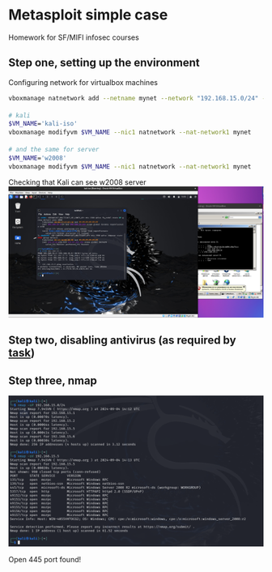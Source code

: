 # Metasploit simple case

Homework for SF/MIFI infosec courses

## Step one, setting up the environment

Configuring network for virtualbox machines
```bash
vboxmanage natnetwork add --netname mynet --network "192.168.15.0/24" --enable --dhcp on

# kali
$VM_NAME='kali-iso'
vboxmanage modifyvm $VM_NAME --nic1 natnetwork --nat-network1 mynet

# and the same for server
$VM_NAME='w2008'
vboxmanage modifyvm $VM_NAME --nic1 natnetwork --nat-network1 mynet
```

Checking that Kali can see w2008 server
![](./screenshots/01_vms-are-in-the-same-network-and-see-each-other.png)

## Step two, disabling antivirus (as required by [task](the_task.md))


## Step three, nmap

![](./screenshots/02_nmap.png)

Open 445 port found!
